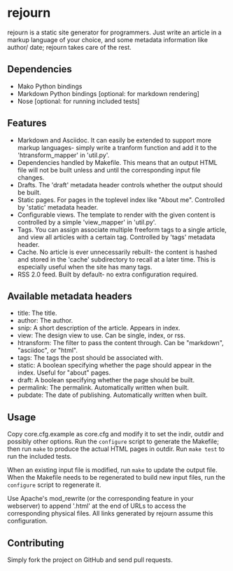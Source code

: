 # rejourn
rejourn is a static site generator for programmers. Just write an
article in a markup language of your choice, and some metadata
information like author/ date; rejourn takes care of the rest.

## Dependencies
* Mako Python bindings
* Markdown Python bindings [optional: for markdown rendering]
* Nose [optional: for running included tests]

## Features
* Markdown and Asciidoc. It can easily be extended to support more
  markup languages- simply write a tranform function and add it to the
  'htransform_mapper' in 'util.py'.
* Dependencies handled by Makefile. This means that an output HTML
  file will not be built unless and until the corresponding input file
  changes.
* Drafts. The 'draft' metadata header controls whether the output
  should be built.
* Static pages. For pages in the toplevel index like "About
  me". Controlled by 'static' metadata header.
* Configurable views. The template to render with the given content is
  controlled by a simple 'view_mapper' in 'util.py'.
* Tags. You can assign associate multiple freeform tags to a single
  article, and view all articles with a certain tag. Controlled by
  'tags' metadata header.
* Cache. No article is ever unnecessarily rebuilt- the content is
  hashed and stored in the 'cache' subdirectory to recall at a later
  time. This is especially useful when the site has many tags.
* RSS 2.0 feed. Built by default- no extra configuration required.

## Available metadata headers
* title: The title.
* author: The author.
* snip: A short description of the article.  Appears in index.
* view: The design view to use.  Can be single, index, or rss.
* htransform: The filter to pass the content through.  Can be
  "markdown", "asciidoc", or "html".
* tags: The tags the post should be associated with.
* static: A boolean specifying whether the page should appear in the
  index.  Useful for "about" pages.
* draft: A boolean specifying whether the page should be built.
* permalink: The permalink.  Automatically written when built.
* pubdate: The date of publishing.  Automatically written when built.

## Usage
Copy core.cfg.example as core.cfg and modify it to set the indir, outdir and
possibly other options. Run the `configure` script to generate the Makefile;
then run `make` to produce the actual HTML pages in outdir. Run `make test` to
run the included tests.

When an existing input file is modified, run `make` to update the
output file. When the Makefile needs to be regenerated to build new
input files, run the `configure` script to regenerate it.

Use Apache's mod_rewrite (or the corresponding feature in your
webserver) to append '.html' at the end of URLs to access the
corresponding physical files. All links generated by rejourn assume
this configuration.

## Contributing
Simply fork the project on GitHub and send pull requests.
